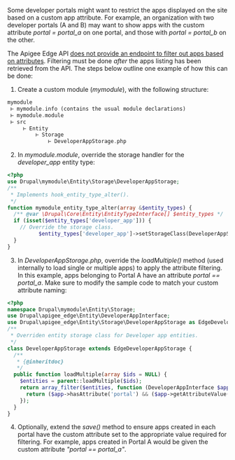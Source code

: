 Some developer portals might want to restrict the apps displayed on the site based on a custom app attribute. For example, an organization with two developer portals (A and B) may want to show apps with the custom attribute _portal = portal\_a_ on one portal, and those with _portal = portal\_b_ on the other.

The Apigee Edge API [does not provide an endpoint to filter out apps based on attributes](https://apidocs.apigee.com/management/apis/get/organizations/%7Borg%5Fname%7D/developers/%7Bdeveloper%5Femail%5For%5Fid%7D/apps). Filtering must be done _after_ the apps listing has been retrieved from the API. The steps below outline one example of how this can be done:

1. Create a custom module (_mymodule_), with the following structure:  
```php  
mymodule  
 ⊢ mymodule.info (contains the usual module declarations)  
 ⊢ mymodule.module  
 ⊢ src  
     ⊢ Entity  
         ⊢ Storage  
             ⊢ DeveloperAppStorage.php  
```
2. In _mymodule.module_, override the storage handler for the _developer\_app_ entity type:  
```php  
<?php  
use Drupal\mymodule\Entity\Storage\DeveloperAppStorage;  
/**  
 * Implements hook_entity_type_alter().  
 */  
function mymodule_entity_type_alter(array &$entity_types) {  
  /** @var \Drupal\Core\Entity\EntityTypeInterface[] $entity_types */  
  if (isset($entity_types['developer_app'])) {  
    // Override the storage class.  
          $entity_types['developer_app']->setStorageClass(DeveloperAppStorage::class);  
  }  
}  
```
3. In _DeveloperAppStorage.php_, override the _loadMultiple()_ method (used internally to load single or multiple apps) to apply the attribute filtering. In this example, apps belonging to Portal A have an attribute _portal == portal\_a_. Make sure to modify the sample code to match your custom attribute naming:  
```php  
<?php  
namespace Drupal\mymodule\Entity\Storage;  
use Drupal\apigee_edge\Entity\DeveloperAppInterface;  
use Drupal\apigee_edge\Entity\Storage\DeveloperAppStorage as EdgeDeveloperAppStorage;  
/**  
 * Overriden entity storage class for Developer app entities.  
 */  
class DeveloperAppStorage extends EdgeDeveloperAppStorage {  
  /**  
   * {@inheritdoc}  
   */  
  public function loadMultiple(array $ids = NULL) {  
    $entities = parent::loadMultiple($ids);  
    return array_filter($entities, function (DeveloperAppInterface $app) {  
      return ($app->hasAttribute('portal') && ($app->getAttributeValue('portal') == 'portal_a'));  
    });  
  }  
}  
```
4. Optionally, extend the _save()_ method to ensure apps created in each portal have the custom attribute set to the appropriate value required for filtering. For example, apps created in Portal A would be given the custom attribute _"portal == portal\_a"_.